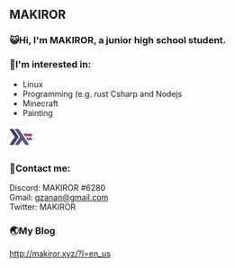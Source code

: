 ## MAKIROR

### 😺Hi, I'm MAKIROR, a junior high school student.


### 🤔I'm interested in:
- Linux 
- Programming (e.g. rust Csharp and Nodejs
- Minecraft
- Painting    

<div>
  <img src="https://github.com/devicons/devicon/blob/master/icons/haskell/haskell-original.svg" title="Haskell" alt="Haskell" width="40" height="40"/>&nbsp;
</div>

### 📒Contact me:
Discord: MAKIROR #6280    
Gmail: gzanan@gmail.com    
Twitter: MAKIROR  

### 🌏My Blog
http://makiror.xyz/?l=en_us

